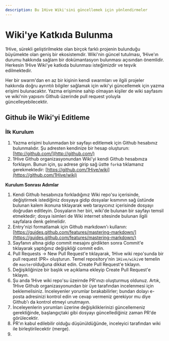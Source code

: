```yaml
---
description: Bu 1Hive Wiki'sini güncellemek için yönlendirmeler
---
```


# Wiki'ye Katkıda Bulunma

1Hive, sürekli geliştirilmekte olan birçok farklı projenin bulunduğu büyümekte olan geniş bir ekosistemdir. Wiki'nin güncel tutulması, 1Hive'ın durumu hakkında sağlam bir dokümantasyon bulunması açısından önemlidir. Herkesin 1Hive Wiki'ye katkıda bulunması isteğimizdir ve teşvik edilmektedir.

Her bir swarm'dan en az bir kişinin kendi swarmları ve ilgili projeler hakkında doğru ayrıntılı bilgiler sağlamak için wiki'yi güncellemek için yazma erişimi bulunacaktır. Yazma erişimine sahip olmayan kişiler de wiki sayfasını ve wiki'nin yapısını Github üzerinde pull request yoluyla güncelleyebilecektir.

## Github ile Wiki'yi Editleme

### İlk Kurulum

1. Yazma erişimi bulunmadan bir sayfayı editlemek için Github hesabınız bulunmalıdır. Şu adresten kendinize bir hesap oluşturun: [http://github.com/](http://github.com/)
2. 1Hive Github organizasyonundan Wiki'yi kendi Github hesabınıza forklayın. Bunun için, şu adrese girip sağ üstte `fork`a tıklamanız gerekmektedir: [https://github.com/1Hive/wiki](https://github.com/1Hive/wiki) 

**Kurulum Sonrası Adımlar**

1. Kendi Github hesabınıza forkladığınız Wiki repo'su içerisinde, değiştirmek istediğiniz dosyaya gidip dosyalar kısmının sağ üstünde bulunan kalem ikonuna tıklayarak web tarayıcınız içerisinde dosyayı doğrudan editleyin. Dosyaların her biri, wiki'de bulunan bir sayfayı temsil etmektedir; dosya isimleri de Wiki internet sitesinde bulunan ilgili sayfalara denk gelmelidir.
2. Entry'nizi formatlamak için Github markdown'ı kullanın: [https://guides.github.com/features/mastering-markdown/](https://guides.github.com/features/mastering-markdown/)
3. Sayfanın altına gidip commit mesajını girdikten sonra Commit'e tıklayarak yaptığınız değişikliği commit edin.
4. Pull Requests -&gt; New Pull Request'e tıklayarak, 1Hive wiki repo'sunda bir pull request \(PR= oluşturun. Temel repository'nin `1Hive/wiki`ve temelin de `master`olduğuna dikkat edin. Create Pull Request'e tıklayın.
5. Değişikliğinize bir başlık ve açıklama ekleyip Create Pull Request'e tıklayın.
6. Şu anda 1Hive wiki repo'su üzeirnde PR'ınızı oluşturmuş oldunuz. Artık, 1Hive Github organizasyonundan bir üye tarafından incelenmesi için beklemelisiniz. İnceleyenler yorumlar bırakabilirler; bundan dolayı e-posta adresinizi kontrol edin ve cevap vermeniz gerekiyor mu diye Github'ı da kontrol etmeyi unutmayın.
7. İnceleyenlerin yorumları üzerine değişikliklerinizi güncellemeniz gerektiğinde, başlangıçtaki gibi dosyayı güncellediğiniz zaman PR'de görülecektir.
8. PR'ın kabul edilebilir olduğu düşünüldüğünde, inceleyici tarafından wiki ile birleştirilecektir \(merge\).
9. 
